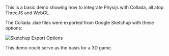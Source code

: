 This is a basic demo showing how to integrate Physijs with Collada, all atop ThreeJS and WebGL.

The Collada .dae files were exported from Google Sketchup with these options:

![Sketchup Export Options](https://img.skitch.com/20120330-ed2cqb4s59hwf73kr2w8jg2m19.png)

This demo could serve as the basis for a 3D game.
